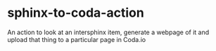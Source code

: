 # sphinx-to-coda-action
An action to look at an intersphinx item, generate a webpage of it and upload that thing to a particular page in Coda.io
